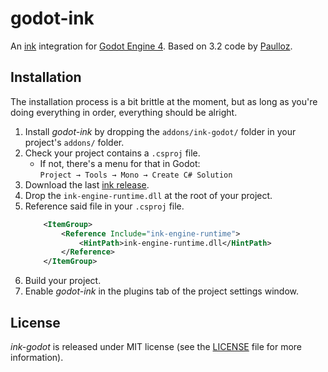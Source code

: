 # godot-ink

An [ink](https://github.com/inkle/ink) integration for [Godot Engine 4](https://github.com/godotengine/godot).  Based on 3.2 code by [Paulloz](https://github.com/paulloz/godot-ink/).

## Installation

The installation process is a bit brittle at the moment, but as long as you're doing everything in order, everything should be alright.

1. Install *godot-ink* by dropping the `addons/ink-godot/` folder in your project's `addons/` folder.
1. Check your project contains a `.csproj` file.
	* If not, there's a menu for that in Godot:  
	`Project → Tools → Mono → Create C# Solution`
1. Download the last [ink release](https://github.com/inkle/ink/releases).
1. Drop the `ink-engine-runtime.dll` at the root of your project.
1. Reference said file in your `.csproj` file.
	```xml
		<ItemGroup>
			<Reference Include="ink-engine-runtime">
				<HintPath>ink-engine-runtime.dll</HintPath>
			</Reference>
		</ItemGroup>
	```
1. Build your project.
1. Enable *godot-ink* in the plugins tab of the project settings window.

## License

*ink-godot* is released under MIT license (see the [LICENSE](/LICENSE) file for more information).
